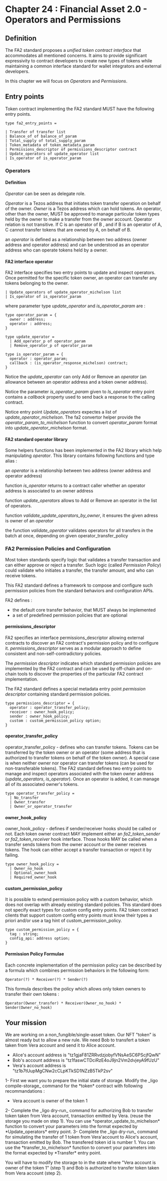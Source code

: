 # Chapter 24 : Financial Asset 2.0 - Operators and Permissions

<dialog character="mechanics">Captain, why are you trying to change the part yourself? Just write a function on the terminal and send it to a droid.</dialog>

## Definition

The FA2 standard proposes a *unified token contract interface* that accommodates all mentioned concerns. It aims to provide significant expressivity to contract developers to create new types of tokens while maintaining a common interface standard for wallet integrators and external developers.

In this chapter we will focus on _Operators_ and _Permissions_.

## Entry points

Token contract implementing the FA2 standard MUST have the following entry points.

```
type fa2_entry_points =

| Transfer of transfer list
| Balance_of of balance_of_param
| Total_supply of total_supply_param
| Token_metadata of token_metadata_param
| Permissions_descriptor of permissions_descriptor contract
| Update_operators of update_operator list
| Is_operator of is_operator_param
```

### Operators

#### Definition
_Operator_ can be seen as delegate role.

_Operator_ is a Tezos address that initiates token transfer operation on behalf of the owner.
_Owner_ is a Tezos address which can hold tokens.
An operator, other than the owner, MUST be approved to manage particular token types held by the owner to make a transfer from the owner account.
Operator relation is not transitive. If C is an operator of B , and if B is an operator of A, C cannot transfer tokens that are owned by A, on behalf of B.

an _operator_ is defined as a relationship between two address (owner address and operator address) and can be understood as an operator address who can operate tokens held by a owner.

#### FA2 interface operator

FA2 interface specifies two entry points to update and inspect operators. Once permitted for the specific token owner, an operator can transfer any tokens belonging to the owner.

```
| Update_operators of update_operator_michelson list
| Is_operator of is_operator_param
```

where parameter type *update_operator* and *is_operator_param* are :
```
type operator_param = {
  owner : address;
  operator : address;
}

type update_operator =
  | Add_operator_p of operator_param
  | Remove_operator_p of operator_param

type is_operator_param = {
  operator : operator_param;
  callback : (is_operator_response_michelson) contract;
}
```

Notice the *update_operator* can only Add or Remove an _operator_ (an allowance between an operator address and a token owner address).

Notice the parameter _is_operator_param_ given to *Is_operator* entry point contains a *callback* property used to send back a response to the calling contract.

Notice entry point *Update_operators* expectes a list of *update_operator_michelson*. The fa2 convertor helper provide the *operator_param_to_michelson* function to convert *operator_param* format into *update_operator_michelson* format. 


#### FA2 standard operator library

Some helpers functions has been implemented in the FA2 library which help manipulating _operator_. This library contains following functions and type alias :


an _operator_ is a relationship between two address (owner address and operator address)

function *is_operator* returns to a contract caller whether an operator address is associated to an owner address

function *update_operators* allows to Add or Remove an operator in the list of operators.

function *validate_update_operators_by_owner*, it ensures the given adress is owner of an _operator_  

the function *validate_operator* validates operators for all transfers in the batch at once, depending on given operator_transfer_policy



### FA2 Permission Policies and Configuration

Most token standards specify logic that validates a transfer transaction and can either approve or reject a transfer. 
Such logic (called _Permission Policy_) could validate who initiates a transfer, the transfer amount, and who can receive tokens.

This FA2 standard defines a framework to compose and configure such permission policies from the standard behaviors and configuration APIs.

FA2 defines :
* the default core transfer behavior, that MUST always be implemented
* a set of predefined permission policies that are optional


#### permissions_descriptor

FA2 specifies an interface permissions_descriptor allowing external contracts to discover an FA2 contract's permission policy and to configure it. *permissions_descriptor* serves as a modular approach to define consistent and non-self-contradictory policies.

The *permission descriptor* indicates which standard permission policies are implemented by the FA2 contract and can be used by off-chain and on-chain tools to discover the properties of the particular FA2 contract implementation.

The FA2 standard defines a special metadata entry point *permission descriptor* containing standard permission policies. 
```
type permissions_descriptor = {
  operator : operator_transfer_policy;
  receiver : owner_hook_policy;
  sender : owner_hook_policy;
  custom : custom_permission_policy option;
}
```


#### operator_transfer_policy

operator_transfer_policy - defines who can transfer tokens. Tokens can be
transferred by the token owner or an operator (some address that is authorized to
transfer tokens on behalf of the token owner). A special case is when neither owner
nor operator can transfer tokens (can be used for non-transferable tokens). The
FA2 standard defines two entry points to manage and inspect operators associated
with the token owner address (*update_operators*,
*is_operator*). Once an operator is added, it can manage all of
its associated owner's tokens.

```
type operator_transfer_policy =
  | No_transfer
  | Owner_transfer
  | Owner_or_operator_transfer
```

#### owner_hook_policy

owner_hook_policy - defines if sender/receiver hooks should be called or
not. Each token owner contract MAY implement either an *fa2_token_sender* or
*fa2_token_receiver* hook interface. Those hooks MAY be called when a transfer sends
tokens from the owner account or the owner receives tokens. The hook can either
accept a transfer transaction or reject it by failing.

```
type owner_hook_policy =
  | Owner_no_hook
  | Optional_owner_hook
  | Required_owner_hook
```

#### custom_permission_policy

It is possible to extend permission policy with a custom behavior, which does
not overlap with already existing standard policies. This standard does not specify
exact types for custom config entry points. FA2 token contract clients that support
custom config entry points must know their types a priori and/or use a tag hint
of custom_permission_policy.

```
type custom_permission_policy = {
  tag : string;
  config_api: address option;
}
```


#### Permission Policy Formulae

Each concrete implementation of the permission policy can be described by a formula which combines permission behaviors in the following form:
```
Operator(?) * Receiver(?) * Sender(?)
```

This formula describes the policy which allows only token owners to transfer their own
tokens :
```
Operator(Owner_transfer) * Receiver(Owner_no_hook) * Sender(Owner_no_hook)
```





## Your mission

We are working on a non_fungible/single-asset token.
Our NFT "token" is almost ready but to allow a new rule. We need Bob to transfert a token taken from Vera account and send it to Alice account.

  * Alice's account address is "tz1gjaF81ZRRvdzjobyfVNsAeSC6PScjfQwN"
  * Bob's account address is "tz1faswCTDciRzE4oJ9jn2Vm2dvjeyA9fUzU"
  * Vera's account address is "tz1b7tUupMgCNw2cCLpKTkSD1NZzB5TkP2sv"

<!-- prettier-ignore -->1- First we want you to prepare the initial state of storage. Modify the _ligo compile-storage_ command for the *token* contract with following recommandations :

  * Vera account is owner of the token 1

<!-- prettier-ignore -->2- Complete the _ligo dry-run_ command for authorizing Bob to transfer token taken from Vera account, transaction emitted by Vera. (reuse the storage you made on step 1). You can use *operator_update_to_michelson* function to convert your parameters into the format expected by *Update_operators* entry point.


<!-- prettier-ignore -->3- Complete the _ligo dry-run_ command for simulating the transfer of 1 token from Vera'account to Alice's account, transaction emitted by Bob. The transfered token id is number 1. You can use the *transfer_to_michelson* function to convert your parameters into the format expected by *Transfer* entry point.
You will have to modify the storage to in the state where "Vera account is owner of the token 1" (step 1) and Bob is authorized to transfer token taken from Vera account (step 2).
